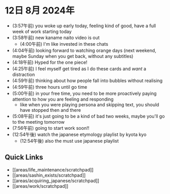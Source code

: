 # 12日 8月 2024年
- (3:57午前) you woke up early today, feeling kind of good, have a full week of work starting today
- (3:58午前) new kaname naito video is out
  - (4:00午前) I'm like invested in these chats
- (4:04午前) looking forward to watching orange days (next weekend, maybe Sunday when you get back, without any subtitles)
- (4:18午前) Hyped for the one piece!
- (4:25午前) I feel myself get tired as I do these cards and *want* a distraction
- (4:59午前) thinking about how people fall into bubbles without realising
- (4:59午前) three hours until go time
- (5:00午前) in your free time, you need to be more proactively paying attention to how you are feeling and responding
  - like when you were playing persona and skipping text, you should have stopped then and there
- (5:08午前) it's just going to be a kind of bad two weeks, maybe you'll go to the meeting tomorrow
- (7:56午前) going to start work soon!!
- (12:54午後) watch the japanese etymology playlist by kyota kyo
  - (12:54午後) also the must use japanese playlist















## Quick Links
- [[areas/life_maintenance/scratchpad]]
- [[areas/sashin_exists/scratchpad]]
- [[areas/acquiring_japanese/scratchpad]]
- [[areas/work/scratchpad]]
